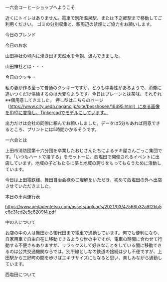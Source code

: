 一六会コーヒーショップへようこそ

近くにトイレはありません。電車で別所温泉駅、または下之郷駅まで移動してご利用ください。
ゴミの分別収集と、駅周辺の禁煙にご協力をお願いします。



今日のブレンド

今日のお水

山田神社の境内に湧き出す天然水を今朝、汲んできました。

山田神社とは・・・

今日のクッキー

私の妻が作る至って普通のクッキーですが、どうも中毒性があるようで、消費に追いつくだけ供給するのは大変なようです。今日はプレーンと抹茶味、それぞれ※※個用意してきました。
押し型はこちらのページ（https://www.city.ueda.nagano.jp/site/besshosen/16495.html）にある画像をSVGに変換し、Tinkercadでモデルにしています。

出力だけは会社の同僚に頼んでお願いしました。データは5分もあれば用意できるところ、プリントには5時間かかるそうです。

一六会とは

上田市消防団第十六分団を卒業したおじさんたちによるテキ屋さんごっこ集団です。「いつもハートで接する」をモットーに、西塩田で開催されるイベントに出店しています。地域の子どもたちに夢と地域の誇りをもってもらうために活動しています。

今日は上田電鉄様、舞田自治会様のご理解をいただき、初めて西塩田の外へ出店させていただきました。

本日の車両運行表

https://www.uedadentetsu.com/assets/uploads/2021/03/47566b32a9f2bb5c6c31cd2e5c6209f4.pdf



中の人について

お店の中の人は舞田から御代田まで電車で通勤しています。何でも便利になり、自家用車で自由自在に移動できるような世の中ですが、電車の時間に合わせて行動する不便さもありますが、リラックスして好きなことをしている間に移動できるのは公共交通機関ならでは。別所線としなの鉄道の接続は少し不便ですが、上田駅から三好町の間を歩けばエキササイズにもなると思い、楽しみながら通勤しています。

西塩田について


